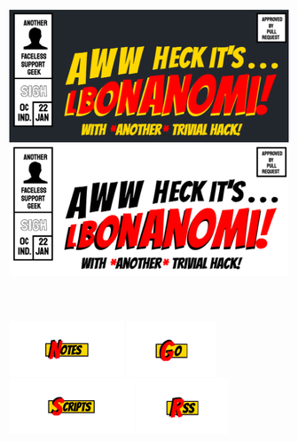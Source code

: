 ![lbonanomi](./large-banner-dark.png#gh-dark-mode-only)
![lbonanomi](./large-banner-light.png#gh-light-mode-only)

<br><br><br>

<a href="https://github.com/lbonanomi/notes"><img src="notes.png" height=100></a> <a href="https://github.com/lbonanomi/go"><img src="go.png" height=100></a> <a href="https://github.com/lbonanomi/scripts"><img src="scripts.png" height=100></a> <a href="https://github.com/botonomi/RSS"><img src="rss.png" height=100></a>  
